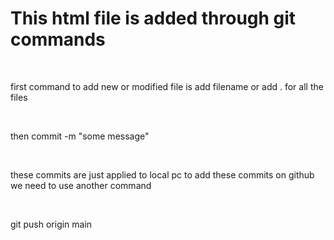 <h1>This html file is added through git commands</h1>
<br>
<p>first command to add new or modified file is add filename or add . for all the files</p>
<br>
<p>then commit -m "some message"</p>
<br>
<p>these commits are just applied to local pc to add these commits on github we need to use another command</p>
<br>
<p>git push origin main</p>